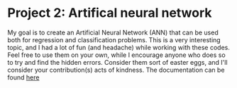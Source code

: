 Project 2: Artifical neural network
===================================
My goal is to create an Artificial Neural Network (ANN) that can be 
used both for regression and classification problems. This is a very 
interesting topic, and I had a lot of fun (and headache) while working
with these codes. Feel free to use them on your own, while I encourage
anyone who does so to try and find the hidden errors. Consider them sort
of easter eggs, and I'll consider your contribution(s) acts of kindness.
The documentation can be found [here](https://johancarlsen.github.io/fys-stk4155/html/project2.html)